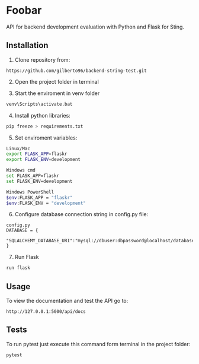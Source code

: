 # Foobar

API for backend development evaluation with Python and Flask for Sting.

## Installation

1. Clone repository from:
```
https://github.com/gilberto96/backend-string-test.git
```

2. Open the project folder in terminal

3. Start the enviroment in venv folder 
```bash
venv\Scripts\activate.bat
```

4. Install python libraries:

```bash
pip freeze > requirements.txt
```

5. Set enviroment variables:
```bash
Linux/Mac
export FLASK_APP=flaskr
export FLASK_ENV=development

Windows cmd
set FLASK_APP=flaskr
set FLASK_ENV=development

Windows PowerShell
$env:FLASK_APP = "flaskr"
$env:FLASK_ENV = "development"
```

6. Configure database connection string in config.py file:
```
config.py
DATABASE = {
    "SQLALCHEMY_DATABASE_URI":"mysql://dbuser:dbpassword@localhost/databasename",
}
```

7. Run Flask
```bash
run flask
```

## Usage

To view the documentation and test the API go to:

```browser
http://127.0.0.1:5000/api/docs
```
## Tests

To run pytest just execute this command form terminal in the project folder:

```
pytest
```